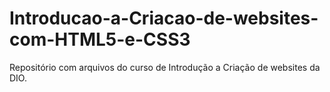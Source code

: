 # Introducao-a-Criacao-de-websites-com-HTML5-e-CSS3
Repositório com arquivos do curso de Introdução a Criação de websites da DIO.
